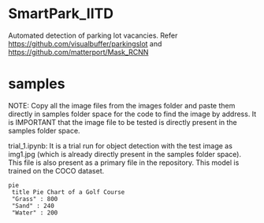 # SmartPark_IITD
Automated detection of parking lot vacancies. Refer https://github.com/visualbuffer/parkingslot and https://github.com/matterport/Mask_RCNN

# samples
NOTE: Copy all the image files from the images folder and paste them directly in samples folder space for the code to find the image by address. It is IMPORTANT that the image file to be tested is directly present in  the samples folder space.

trial_1.ipynb: It is a trial run for object detection with the test image as img1.jpg (which is already directly present in the samples folder space). This file is also present as a primary file in the repository. This model is trained on the COCO dataset.

   ```mermaid
   pie
   	title Pie Chart of a Golf Course
   	"Grass" : 800
   	"Sand" : 240
   	"Water" : 200
   ```
